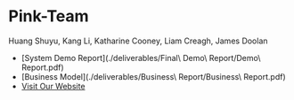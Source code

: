 # Pink-Team
Huang Shuyu, Kang Li, Katharine Cooney, Liam Creagh, James Doolan

* [System Demo Report](./deliverables/Final\ Demo\ Report/Demo\ Report.pdf)
* [Business Model](./deliverables/Business\ Report/Business\ Report.pdf)
* [Visit Our Website](http://csi6220-2-vm4.ucd.ie)
